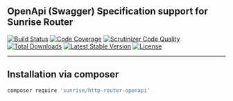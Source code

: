 ## OpenApi (Swagger) Specification support for Sunrise Router

[![Build Status](https://scrutinizer-ci.com/g/sunrise-php/http-router-openapi/badges/build.png?b=master)](https://scrutinizer-ci.com/g/sunrise-php/http-router-openapi/build-status/master)
[![Code Coverage](https://scrutinizer-ci.com/g/sunrise-php/http-router-openapi/badges/coverage.png?b=master)](https://scrutinizer-ci.com/g/sunrise-php/http-router-openapi/?branch=master)
[![Scrutinizer Code Quality](https://scrutinizer-ci.com/g/sunrise-php/http-router-openapi/badges/quality-score.png?b=master)](https://scrutinizer-ci.com/g/sunrise-php/http-router-openapi/?branch=master)
[![Total Downloads](https://poser.pugx.org/sunrise/http-router-openapi/downloads?format=flat)](https://packagist.org/packages/sunrise/http-router-openapi)
[![Latest Stable Version](https://poser.pugx.org/sunrise/http-router-openapi/v/stable?format=flat)](https://packagist.org/packages/sunrise/http-router-openapi)
[![License](https://poser.pugx.org/sunrise/http-router-openapi/license?format=flat)](https://packagist.org/packages/sunrise/http-router-openapi)

---

## Installation via composer

```bash
composer require 'sunrise/http-router-openapi'
```
